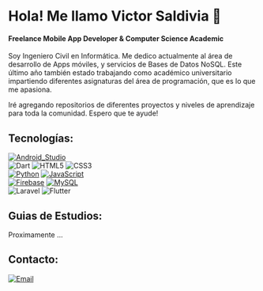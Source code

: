 # Hola! Me llamo Victor Saldivia 👋 
#### Freelance Mobile App Developer & Computer Science Academic

Soy Ingeniero Civil en Informática. Me dedico actualmente al área de desarrollo de Apps móviles, y servicios de Bases de Datos NoSQL. Este último año también estado trabajando como académico universitario impartiendo diferentes asignaturas del área de programación, que es lo que me apasiona. 

Iré agregando repositorios de diferentes proyectos y niveles de aprendizaje para toda la comunidad. Espero que te ayude!

## Tecnologías:
[![Android_Studio](https://img.shields.io/badge/Android_Studio-3bb53f?style=plastic&logo=android-studio&logoColor=white&labelColor=3bb53f)]()
</br>
![Dart](https://img.shields.io/badge/Dart-%230175C2.svg?style=plastic&logo=Dart&logoColor=white)
![HTML5](https://img.shields.io/badge/HTML5-%23E34F26.svg?style=plastic&logo=HTML5&logoColor=white)
![CSS3](https://img.shields.io/badge/CSS3-%231572B6.svg?style=plastic&logo=CSS3&logoColor=white)
</br>
[![Python](https://img.shields.io/badge/Python-blue?tyle=plastic&logo=python&logoColor=white&labelColor=blue)]()
[![JavaScript](https://img.shields.io/badge/JavaScript-F7DF1E?tyle=plastic&logo=javascript&logoColor=white&labelColor=F7DF1E)]()
</br>
[![Firebase](https://img.shields.io/badge/Firebase-FFCA28?tyle=plastic&logo=firebase&logoColor=white&labelColor=FFCA28)]()
[![MySQL](https://img.shields.io/badge/MySQL-4479A1?style=plastic&logo=mysql&logoColor=white&labelColor=4479A1)]()
</br>
![Laravel](https://img.shields.io/badge/Laravel-%23FF2D20.svg?style=plastic&logo=Laravel&logoColor=white)
![Flutter](https://img.shields.io/badge/Flutter-%2302569B.svg?style=plastic&logo=Flutter&logoColor=white)
</br>

## Guias de Estudios:
Proximamente ...
<br>

## Contacto:
[![Email](https://img.shields.io/badge/victorsaldivia@outlook.com-email_personal_-blue?style=plastic&logo=gmail&logoColor=white&labelColor=182aad)](mailto:victorsaldivia@outlook.com)

<!--
**Vikktor93/Vikktor93** is a ✨ _special_ ✨ repository because its `README.md` (this file) appears on your GitHub profile.

Here are some ideas to get you started:

- 🔭 I’m currently working on ...
- 🌱 I’m currently learning ...
- 👯 I’m looking to collaborate on ...
- 🤔 I’m looking for help with ...
- 💬 Ask me about ...
- 📫 How to reach me: ...
- 😄 Pronouns: ...
- ⚡ Fun fact: ...
-->

